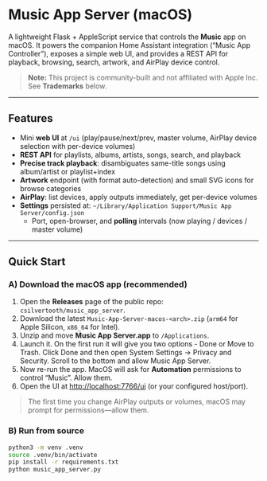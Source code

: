 # Music App Server (macOS)

A lightweight Flask + AppleScript service that controls the **Music** app on macOS. It powers the companion Home Assistant integration (“Music App Controller”), exposes a simple web UI, and provides a REST API for playback, browsing, search, artwork, and AirPlay device control.

> **Note:** This project is community-built and not affiliated with Apple Inc. See **Trademarks** below.

---

## Features
- Mini **web UI** at `/ui` (play/pause/next/prev, master volume, AirPlay device selection with per-device volumes)
- **REST API** for playlists, albums, artists, songs, search, and playback
- **Precise track playback**: disambiguates same-title songs using album/artist or playlist+index
- **Artwork** endpoint (with format auto-detection) and small SVG icons for browse categories
- **AirPlay**: list devices, apply outputs immediately, get per-device volumes
- **Settings** persisted at: `~/Library/Application Support/Music App Server/config.json`
  - Port, open-browser, and **polling** intervals (now playing / devices / master volume)

---

## Quick Start

### A) Download the macOS app (recommended)
1. Open the **Releases** page of the public repo: `csilvertooth/music_app_server`.
2. Download the latest `Music-App-Server-macos-<arch>.zip` (`arm64` for Apple Silicon, `x86_64` for Intel).
3. Unzip and move **Music App Server.app** to `/Applications`.
4. Launch it. On the first run it will give you two options - Done or Move to Trash.  Click Done and then open System Settings -> Privacy and Security.  Scroll to the bottom and allow Music App Server.
5. Now re-run the app. MacOS will ask for **Automation** permissions to control “Music”. Allow them.
5. Open the UI at <http://localhost:7766/ui> (or your configured host/port).

> The first time you change AirPlay outputs or volumes, macOS may prompt for permissions—allow them.

### B) Run from source
```bash
python3 -m venv .venv
source .venv/bin/activate
pip install -r requirements.txt
python music_app_server.py